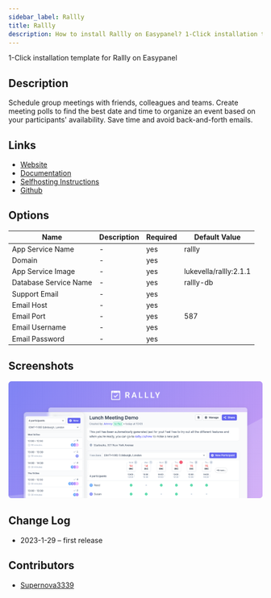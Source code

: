 ```yaml
---
sidebar_label: Rallly
title: Rallly
description: How to install Rallly on Easypanel? 1-Click installation template for Rallly on Easypanel
---
```


<!-- generated -->

1-Click installation template for Rallly on Easypanel

## Description

Schedule group meetings with friends, colleagues and teams. Create meeting polls to find the best date and time to organize an event based on your participants' availability. Save time and avoid back-and-forth emails.

## Links

- [Website](https://rallly.co)
- [Documentation](https://support.rallly.co/)
- [Selfhosting Instructions](https://github.com/lukevella/rallly-selfhosted)
- [Github](https://github.com/lukevella/rallly)

## Options

Name | Description | Required | Default Value
-|-|-|-
App Service Name | - | yes | rallly
Domain | - | yes | 
App Service Image | - | yes | lukevella/rallly:2.1.1
Database Service Name | - | yes | rallly-db
Support Email | - | yes | 
Email Host | - | yes | 
Email Port | - | yes | 587
Email Username | - | yes | 
Email Password | - | yes | 

## Screenshots

![Rallly Screenshot](./assets/screenshot.png)

## Change Log

- 2023-1-29 – first release

## Contributors

- [Supernova3339](https://github.com/Supernova3339)
